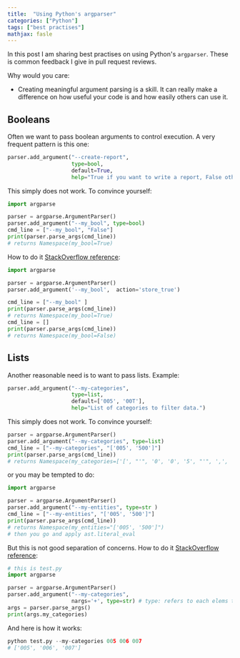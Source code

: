 ```yaml
---
title:  "Using Python's argparser"
categories: ["Python"]
tags: ["best practises"]
mathjax: fasle
---
```



In this post I am sharing best practises on using Python's `argparser`. These is common feedback I give in pull request reviews. 

Why would you care:
- Creating meaningful argument parsing is a skill. It can really make a difference on how useful your code is and how easily others can use it. 


## Booleans
Often we want to pass boolean arguments to control execution. A very frequent pattern is this one: 
```python
parser.add_argument("--create-report",
                    type=bool,        
                    default=True,
                    help="True if you want to write a report, False otherwise.")                            
```

This simply does not work. To convince yourself: 
```python
import argparse

parser = argparse.ArgumentParser()
parser.add_argument("--my_bool", type=bool)
cmd_line = ["--my_bool", "False"]
print(parser.parse_args(cmd_line))
# returns Namespace(my_bool=True)
```

How to do it [StackOverflow reference](https://stackoverflow.com/questions/15008758/parsing-boolean-values-with-argparse/15008806#15008806):

```python
import argparse

parser = argparse.ArgumentParser()
parser.add_argument('--my_bool',  action='store_true')

cmd_line = ["--my_bool" ]
print(parser.parse_args(cmd_line))
# returns Namespace(my_bool=True)
cmd_line = []
print(parser.parse_args(cmd_line))
# returns Namespace(my_bool=False)
```

## Lists
Another reasonable need is to want to pass lists. Example: 

```python
parser.add_argument("--my-categories",
                    type=list,        
                    default=['005', '00T'],
                    help="List of categories to filter data.")    
```

This simply does not work. To convince yourself: 
```python
parser = argparse.ArgumentParser()
parser.add_argument("--my-categories", type=list)
cmd_line = ["--my-categories", "['005', '500']"]
print(parser.parse_args(cmd_line))
# returns Namespace(my_categories=['[', "'", '0', '0', '5', "'", ',', ' ', "'", '5', '0', '0', "'", ']'])
```


or you may be tempted to do: 
```python
import argparse

parser = argparse.ArgumentParser()
parser.add_argument("--my-entities", type=str )
cmd_line = ["--my-entities", "['005', '500']"]
print(parser.parse_args(cmd_line))
# returns Namespace(my_entities="['005', '500']")
# then you go and apply ast.literal_eval
```

But this is not good separation of concerns. 
How to do it [StackOverflow reference](https://stackoverflow.com/questions/15753701/how-can-i-pass-a-list-as-a-command-line-argument-with-argparse/15753721#15753721):
```python
# this is test.py
import argparse

parser = argparse.ArgumentParser()
parser.add_argument("--my-categories", 
                    nargs='+', type=str) # type: refers to each elems type
args = parser.parse_args()
print(args.my_categories)
```
And here is how it works:
```python
python test.py --my-categories 005 006 007
# ['005', '006', '007'] 
```

